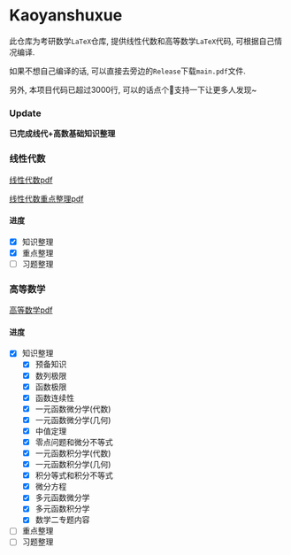 # Kaoyanshuxue
此仓库为考研数学`LaTeX`仓库, 提供线性代数和高等数学`LaTeX`代码, 可根据自己情况编译.

如果不想自己编译的话, 可以直接去旁边的`Release`下载`main.pdf`文件.

另外, 本项目代码已超过3000行, 可以的话点个🌟支持一下让更多人发现~

### Update

**已完成线代+高数基础知识整理**

### 线性代数
[线性代数pdf](线性代数/out/main.pdf)

[线性代数重点整理pdf](线性代数/重点/out/main.pdf)

#### 进度
- [x] 知识整理
- [x] 重点整理
- [ ] 习题整理

### 高等数学
[高等数学pdf](高等数学/out/main.pdf)

#### 进度
- [x] 知识整理
  - [x] 预备知识
  - [x] 数列极限
  - [x] 函数极限
  - [x] 函数连续性
  - [x] 一元函数微分学(代数)
  - [x] 一元函数微分学(几何)
  - [x] 中值定理
  - [x] 零点问题和微分不等式
  - [x] 一元函数积分学(代数)
  - [x] 一元函数积分学(几何)
  - [x] 积分等式和积分不等式
  - [x] 微分方程
  - [x] 多元函数微分学
  - [x] 多元函数积分学
  - [x] 数学二专题内容
- [ ] 重点整理
- [ ] 习题整理
